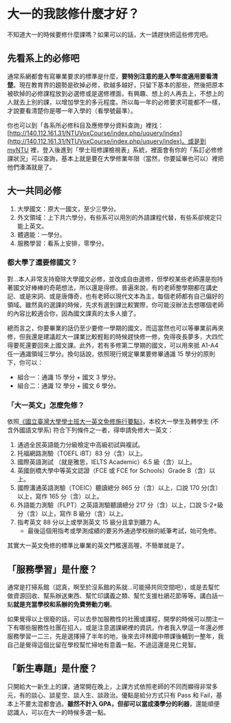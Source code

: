 # 大一的我該修什麼才好？

不知道大一的時候要修什麼課嗎？如果可以的話，大一請趕快把這些修完吧。

## 先看系上的必修吧

通常系網都會有寫畢業要求的標準是什麼，**要特別注意的是入學年度適用要看清楚**。現在教育界的趨勢是砍掉必修，砍越多越好，只留下基本的那些，然後把原本被砍掉的必修課程放到必選修或是選修裡面，有興趣、想上的人再去上，不想上的人就去上別的課，以增加學生的多元程度。所以每一年的必修要求可能都不一樣，才說要看清楚你是哪一年入學的（看學號最準）。

你也可以到「各系所必修科目及應修學分資料查詢」裡找：[http://140.112.161.31/NTUVoxCourse/index.php/uquery/index](http://140.112.161.31/NTUVoxCourse/index.php/uquery/index)。或是到 [myNTU](https://my.ntu.edu.tw/) 裡，登入後進到「學士班修課檢視表」系統，裡面會有你的「系訂必修修課狀況」可以查詢，基本上就是要在大學修業年限（當然，你要延畢也可以）裡把他們湊滿就是了。

## 大一共同必修

1. 大學國文：原大一國文，至少三學分。
2. 外文領域：上下共六學分，有些系可以用別的外語課程代替，有些系卻規定只能上英文。
3. 體適能：一學分。
4. 服務學習：看系上安排，零學分。

### 都大學了還要修國文？

對...本人非常支持廢除大學國文必修，並改成自由選修，但學校某些老師還是抱持著國文好棒棒的奇葩想法，所以還是得修。普遍來說，有的老師整學期都在講史記、或是宋詞、或是唐傳奇，也有老師以現代文本為主，每個老師都有自己偏好的領域。雖然真的選課的時候，先求有選到課比較實際，你可能沒辦法去想哪個老師的內容比較適合你，因為國文課真的太多人搶了。

總而言之，你要畢業的話仍至少要修一學期的國文，而這當然也可以等畢業前再來修，但我還是建議趁大一課業比較輕鬆的時候趕快修一修，免得夜長夢多，大四忙得要死還要回來上國文課。此外，若有多修第二學期的國文，可以用來抵 A1-A4 任一通識領域三學分。換句話說，依照現行規定畢業要修畢通識 15 學分的原則下，你可以：

- 組合一：通識 15 學分 + 國文 3 學分。
- 組合二：通識 12 學分 + 國文 6 學分。

### 「大一英文」怎麼免修？

依照[《國立臺灣大學學士班大一英文免修施行要點》](http://www.aca.ntu.edu.tw/curri/statute/%E5%AD%B8%E5%A3%AB%E7%8F%AD%E5%A4%A7%E4%B8%80%E8%8B%B1%E6%96%87%E5%85%8D%E4%BF%AE%E6%96%BD%E8%A1%8C%E8%A6%81%E9%BB%9E.pdf)，本校大一學生及轉學生 (不含外國語文學系) 符合下列條件之一者，得申請免修大一英文：

1. 通過全民英語能力分級檢定中高級初試與複試。
2. 托福網路測驗（TOEFL iBT）83 分（含）以上。
3. 國際英語測試 （就是雅思，IELTS Academic）6.5 級（含）以上。
4. 英國劍橋大學中等英文認證（FCE 或 FCE for Schools）Grade B（含）以上。
5. 國際溝通英語測驗（TOEIC）聽讀總分 865 分（含）以上，口說 170 分(含）以上，寫作 165 分（含）以上。
6. 外語能力測驗（FLPT）之英語測驗聽讀總分 217 分（含）以上，口說 S-2+級分（含）以上，寫作 B 級分（含）以上。
7. 指考英文 88 分以上或學測英文 15 級分且拿到聽力 A。
   - 最後這個用指考或學測成績的要另外通過學校辦的紙筆考試，始可免修。

其實大一英文免修的標準比畢業的英文門檻還高喔，不簡單就是了。

## 「服務學習」是什麼？

通常是打掃系館（認真，啊至於沒系館的系就...可能掃共同空間吧），或是去幫忙做資源回收、幫系辦送東西、幫忙印講義之類、幫忙支援杜鵑花節等等。講白話一點**就是充當學校和系辦的免費勞動力喇**。

如果覺得以上很廢的話，可以去參加服務性的社團或課程，開學的時候可以關注一下有哪些服務性社團在招人，或是注意選課網裡的資訊，作者我入學這一年還必修服務學習一二三，先是選擇掃了半年的地，後來去坪林國中帶課後輔到一整年，我自己是覺得這個比留在學校幫忙掃地有意義一點，不過這還是見仁見智。

## 「新生專題」是什麼？

只開給大一新生上的課，通常開在晚上，上課方式依照老師的不同而顯得非常多元，有的談心、談星空、談人生、談政治。優點是給分方式只有 Pass 和 Fail，基本上不要太混都會過。**雖然不計入 GPA，但卻可以當成湊學分的利器**，還能順便認識人，可以在大一的時候多選一點。
